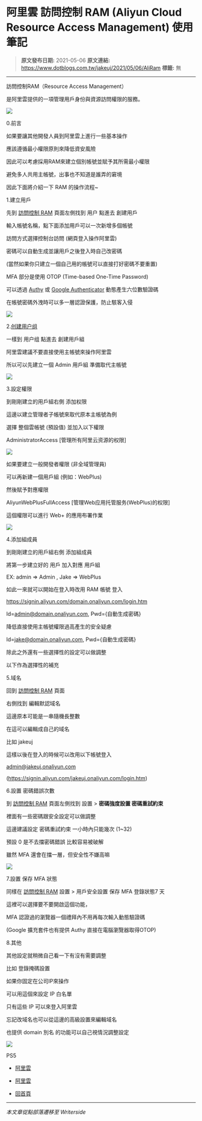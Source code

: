 # 阿里雲 訪問控制 RAM (Aliyun Cloud Resource Access Management) 使用筆記

> **原文發布日期:** 2021-05-06
> **原文連結:** https://www.dotblogs.com.tw/jakeuj/2021/05/06/AliRam
> **標籤:** 無

---

訪問控制RAM（Resource Access Management）

是阿里雲提供的一項管理用戶身份與資源訪問權限的服務。

![](https://dotblogsfile.blob.core.windows.net/user/御星幻/3e7e6c8c-484f-479b-a392-7f8d275f161b/1620290814.png)

0.前言

如果要讓其他開發人員到阿里雲上進行一些基本操作

應該遵循最小權限原則來降低資安風險

因此可以考慮採用RAM來建立個別帳號並賦予其所需最小權限

避免多人共用主帳號，出事也不知道是誰弄的窘境

因此下面將介紹一下 RAM 的操作流程~

1.建立用戶

先到 [訪問控制 RAM](https://ram.console.aliyun.com/) 頁面左側找到 用户 點進去 創建用戶

輸入帳號名稱，點下面添加用戶可以一次新增多個帳號

訪問方式選擇控制台訪問 (網頁登入操作阿里雲)

密碼可以自動生成並讓用戶之後登入時自己改密碼

(當然如果你只建立一個自己用的帳號可以直接打好密碼不要重置)

MFA 部分是使用 OTOP (Time-based One-Time Password)

可以透過 [Authy](https://authy.com) 或 [Google Authenticator](https://en.wikipedia.org/wiki/Google_Authenticator) 動態產生六位數驗證碼

在帳號密碼外洩時可以多一層認證保護，防止駭客入侵

![](https://dotblogsfile.blob.core.windows.net/user/御星幻/3e7e6c8c-484f-479b-a392-7f8d275f161b/1620288420.png)

2.[创建用户组](https://ram.console.aliyun.com/groups)

一樣到 用户组 點進去 創建用戶組

阿里雲建議不要直接使用主帳號來操作阿里雲

所以可以先建立一個 Admin 用戶組 準備取代主帳號

![](https://dotblogsfile.blob.core.windows.net/user/御星幻/3e7e6c8c-484f-479b-a392-7f8d275f161b/1620287369.jpg)

3.設定權限

到剛剛建立的用戶組右側 添加权限

這邊以建立管理者子帳號來取代原本主帳號為例

選擇 整個雲帳號 (預設值) 並加入以下權限

AdministratorAccess [管理所有阿里云资源的权限]

![](https://dotblogsfile.blob.core.windows.net/user/御星幻/3e7e6c8c-484f-479b-a392-7f8d275f161b/1620288953.png)

如果要建立一般開發者權限 (非全域管理員)

可以再新建一個用戶組 (例如：WebPlus)

然後賦予對應權限

AliyunWebPlusFullAccess [管理Web应用托管服务(WebPlus)的权限]

這個權限可以進行 Web+ 的應用布署作業

![](https://dotblogsfile.blob.core.windows.net/user/御星幻/3e7e6c8c-484f-479b-a392-7f8d275f161b/1620288963.png)

4.添加組成員

到剛剛建立的用戶組右側 添加組成員

將第一步建立好的 用戶 加入對應 用戶組

EX: admin => Admin , Jake => WebPlus

如此一來就可以開始在登入時改用 RAM 帳號 登入

<https://signin.aliyun.com/domain.onaliyun.com/login.htm>

Id=admin@domain.onaliyun.com, Pwd={自動生成密碼}

降低直接使用主帳號權限過高產生的安全疑慮

Id=jake@domain.onaliyun.com, Pwd={自動生成密碼}

除此之外還有一些選擇性的設定可以做調整

以下作為選擇性的補充

5.域名

回到 [訪問控制 RAM](https://ram.console.aliyun.com/) 頁面

右側找到 編輯默認域名

這邊原本可能是一串隨機長整數

在這可以編輯成自己的域名

比如 jakeuj

這樣以後在登入的時候可以改用以下帳號登入

[admin@jakeuj.onaliyun.com](mailto:admin@jakeuj.onaliyun.com)

(https://signin.aliyun.com/jakeuj.onaliyun.com/login.htm)

6.設置 密碼錯誤次數

到 [訪問控制 RAM](https://ram.console.aliyun.com/) 頁面左側找到 設置 > **密碼強度設置 密碼重試約束**

裡面有一些密碼跟安全設定可以做調整

這邊建議設定 密碼重試約束 一小時內只能幾次 (1~32)

預設 0 是不去擋密碼錯誤 比較容易被破解

雖然 MFA 還會在擋一層，但安全性不嫌高嘛

![](https://dotblogsfile.blob.core.windows.net/user/御星幻/3e7e6c8c-484f-479b-a392-7f8d275f161b/1620290478.png)

7.設置 保存 MFA 狀態

同樣在 [訪問控制 RAM](https://ram.console.aliyun.com/) 設置 > 用戶安全設置 保存 MFA 登錄狀態7 天

這裡可以選擇要不要開啟這個功能，

MFA 認證過的瀏覽器一個禮拜內不用再每次輸入動態驗證碼

(Google 擴充套件也有提供 Authy 直接在電腦瀏覽器取得OTOP)

8.其他

其他設定就稍微自己看一下有沒有需要調整

比如 登錄掩碼設置

如果你固定在公司IP來操作

可以用這個來設定 IP 白名單

只有這些 IP 可以來登入阿里雲

忘記改域名也可以從這邊的高級設置來編輯域名

也提供 domain 別名 的功能可以自己視情況調整設定

![](https://card.psnprofiles.com/1/jakeuj.png)

PS5

* [阿里雲](/jakeuj/Tags?qq=%E9%98%BF%E9%87%8C%E9%9B%B2)
* [阿里雲](/jakeuj/Tags?qq=%E9%98%BF%E9%87%8C%E9%9B%B2)

* [回首頁](/jakeuj)

---

*本文章從點部落遷移至 Writerside*
